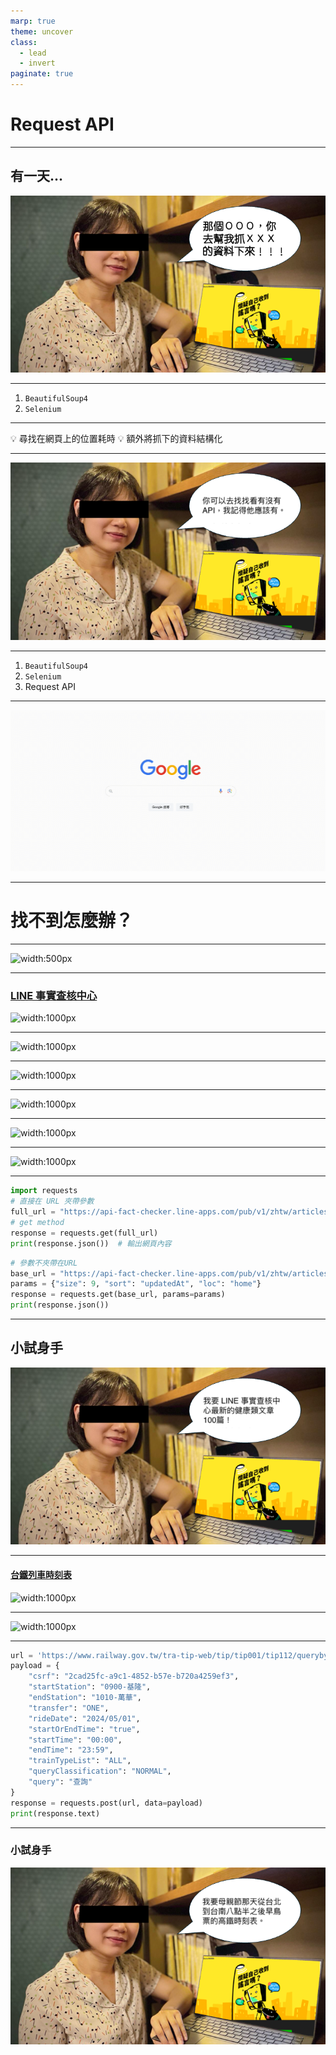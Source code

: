 ```yaml
---
marp: true
theme: uncover
class:
  - lead
  - invert
paginate: true
---
```


<!-- _paginate: false -->

# Request API

---

<!-- _paginate: false -->

## 有一天...

![width:700px](../images/teacher_says_1.png)

---

1. `BeautifulSoup4`
2. `Selenium`

---

:bulb: 尋找在網頁上的位置耗時
:bulb: 額外將抓下的資料結構化

---

<!-- _paginate: false -->

![width:800px](../images/teacher_says_2.png)

---

1. `BeautifulSoup4`
2. `Selenium`
3. Request API

---

<!-- _paginate: false -->

![width:1000px](../images/search.gif)

---

# 找不到怎麼辦？

---

![width:500px](https://camo.githubusercontent.com/01ee3fd490427e64eb4aea990bc7dadfab24b8d8ed88f1856c073f5485f708b7/68747470733a2f2f756e646f2e696f2f6d656469612f75706c6f6164732f66696c65732f467275737472617465645f70726f6772616d6d65722e6769663f7261773d74727565)

---

### [LINE 事實查核中心](https://fact-checker.line.me/)
<break>

![width:1000px](https://i.imgur.com/z0HVmWn.png)

---

![width:1000px](https://i.imgur.com/iwWUBw2.png)

---

![width:1000px](https://i.imgur.com/TPRnjyN.png)

---

![width:1000px](https://i.imgur.com/wqGfEOp.png)

---

![width:1000px](https://i.imgur.com/SDDY0mV.png)

---

![width:1000px](https://i.imgur.com/qbhtrSK.png)

---

```python
import requests
# 直接在 URL 夾帶參數
full_url = "https://api-fact-checker.line-apps.com/pub/v1/zhtw/articles/..."
# get method
response = requests.get(full_url)
print(response.json())  # 輸出網頁內容
```

```python
# 參數不夾帶在URL
base_url = "https://api-fact-checker.line-apps.com/pub/v1/zhtw/articles/verified/"
params = {"size": 9, "sort": "updatedAt", "loc": "home"}
response = requests.get(base_url, params=params)
print(response.json())
```

---

## 小試身手

![width:700px](../images/teacher_says_3.png)

---

#### [台鐵列車時刻表](https://www.railway.gov.tw/tra-tip-web/tip/tip001/tip112/gobytime)
<break>

![width:1000px](https://i.imgur.com/XkbqdhJ.png)

---

![width:1000px](https://i.imgur.com/aDW4wmk.png)

---

```python
url = 'https://www.railway.gov.tw/tra-tip-web/tip/tip001/tip112/querybytime'
payload = {
    "csrf": "2cad25fc-a9c1-4852-b57e-b720a4259ef3",
    "startStation": "0900-基隆",
    "endStation": "1010-萬華",
    "transfer": "ONE",
    "rideDate": "2024/05/01",
    "startOrEndTime": "true",
    "startTime": "00:00",
    "endTime": "23:59",
    "trainTypeList": "ALL",
    "queryClassification": "NORMAL",
    "query": "查詢"
}
response = requests.post(url, data=payload)
print(response.text)
```

---

### 小試身手
[](https://www.thsrc.com.tw/ArticleContent/a3b630bb-1066-4352-a1ef-58c7b4e8ef7c)

![width:700px](../images/teacher_says_4.png)
